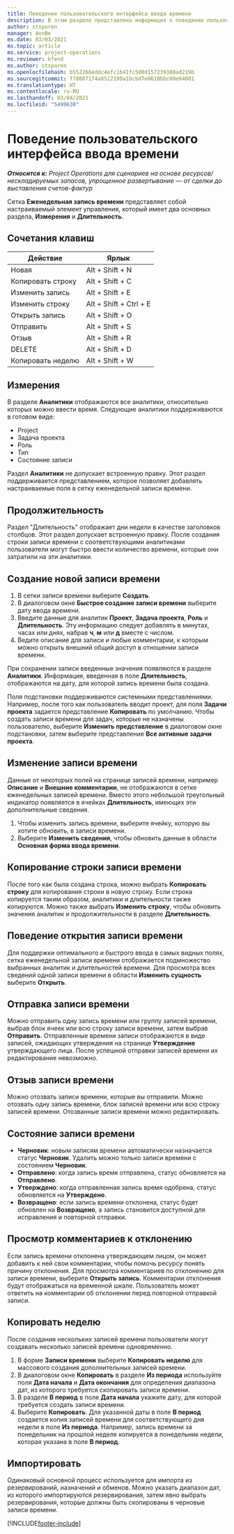 ```yaml
---
title: Поведение пользовательского интерфейса ввода времени
description: В этом разделе представлена информация о поведении пользовательского интерфейса ввода времени.
author: stsporen
manager: AnnBe
ms.date: 03/03/2021
ms.topic: article
ms.service: project-operations
ms.reviewer: kfend
ms.author: stsporen
ms.openlocfilehash: b552266eddc4efc1b41fc500d157239388ad219b
ms.sourcegitcommit: f78087174a8512199a1bcbd7e8610bbc80e64801
ms.translationtype: HT
ms.contentlocale: ru-RU
ms.lasthandoff: 03/04/2021
ms.locfileid: "5499630"
---
```

# <a name="time-entry-ui-behavior"></a>Поведение пользовательского интерфейса ввода времени

_**Относится к:** Project Operations для сценариев на основе ресурсов/нескладируемых запасов, упрощенное развертывание — от сделки до выставления счетов-фактур_


Сетка **Еженедельная запись времени** представляет собой настраиваемый элемент управления, который имеет два основных раздела, **Измерения** и **Длительность**.

## <a name="keyboard-shortcuts"></a>Сочетания клавиш
| Действие        | Ярлык                  |
|------------   |------------------------   |
| Новая           | Alt + Shift + N           |
| Копировать строку      | Alt + Shift + C           |
| Изменить запись    | Alt + Shift + E           |
| Изменить строку      | Alt + Shift + Ctrl + E    |
| Открыть запись    | Alt + Shift + O           |
| Отправить        | Alt + Shift + S           |
| Отзыв        | Alt + Shift + R           |
| DELETE        | Alt + Shift + D           |
| Копировать неделю     | Alt + Shift + W           |

## <a name="dimensions"></a>Измерения
В разделе **Аналитики** отображаются все аналитики, относительно которых можно ввести время. Следующие аналитики поддерживаются в готовом виде:

  - Project
  - Задача проекта
  - Роль
  - Тип
  - Состояние записи

Раздел **Аналитики** не допускает встроенную правку. Этот раздел поддерживается представлением, которое позволяет добавлять настраиваемые поля в сетку еженедельной записи времени.

## <a name="duration"></a>Продолжительность
Раздел "Длительность" отображает дни недели в качестве заголовков столбцов. Этот раздел допускает встроенную правку. После создания строки записи времени с соответствующими аналитиками пользователи могут быстро ввести количество времени, которые они затратили на эти аналитики.

## <a name="create-a-new-time-entry"></a>Создание новой записи времени

1. В сетки записи времени выберите **Создать**. 
2. В диалоговом окне **Быстрое создание записи времени** выберите дату ввода времени.
3. Введите данные для аналитик **Проект**, **Задача проекта**, **Роль** и **Длительность**. Эту информацию следует добавлять в минутах, часах или днях, набрав **ч**, **м** или **д** вместе с числом. 
4. Ведите описание для записи и любые комментарии, к которым можно открыть внешний общий доступ в отношении записи времени. 

При сохранении записи введенные значения появляются в разделе **Аналитики**. Информация, введенная в поле **Длительность**, отображаются на дату, для которой запись времени была создана.

Поля подстановки поддерживаются системными представлениями. Например, после того как пользователь вводит проект, для поля **Задачи проекта** задается представление **Копировать** по умолчанию. Чтобы создать записи времени для задач, которые не назначены пользователю, выберите **Изменить представление** в диалоговом окне подстановки, затем выберите представление **Все активные задачи проекта**.

## <a name="edit-a-time-entry"></a>Изменение записи времени 
Данные от некоторых полей на странице записей времени, например **Описание** и **Внешние комментарии**, не отображаются в сетке еженедельных записей времени. Вместо этого небольшой треугольный индикатор появляется в ячейках **Длительность**, имеющих эти дополнительные сведения. 

1. Чтобы изменить запись времени, выберите ячейку, которую вы хотите обновить, в записи времени.
2. Выберите **Изменить сведения**, чтобы обновить данные в области **Основная форма ввода времени**. 

## <a name="copy-a-time-entry-row"></a>Копирование строки записи времени
После того как была создана строка, можно выбрать **Копировать строку** для копирования строки в новую строку. Если строка копируется таким образом, аналитики и длительности также копируются. Можно также выбрать **Изменить строку**, чтобы обновить значения аналитик и продолжительности в разделе **Длительность**.

## <a name="open-a-time-entry-behavior"></a>Поведение открытия записи времени
Для поддержки оптимального и быстрого ввода в самых видных полях, сетка еженедельной записи времени отображается подмножество выбранных аналитик и длительностей времени. Для просмотра всех сведений одной записи времени в области **Изменить сущность** выберите **Открыть**.

## <a name="submit-a-time-entry"></a>Отправка записи времени
Можно отправить одну запись времени или группу записей времени, выбрав блок ячеек или всю строку записи времени, затем выбрав **Отправить**. Отправленные времени записи отображаются в виде записей, ожидающих утверждения на странице **Утверждение** утверждающего лица. После успешной отправки записей времени их редактирование невозможно.

## <a name="recall-a-time-entry"></a>Отзыв записи времени
Можно отозвать записи времени, которые вы отправили. Можно отозвать одну запись времени, блок записей времени или всю строку записей времени. Отозванные записи времени можно редактировать.

## <a name="time-entry-status"></a>Состояние записи времени

- **Черновик**: новым записям времени автоматически назначается статус **Черновик**. Удалить можно только записи времени с состоянием **Черновик**.
- **Отправлено**: когда запись время отправлена, статус обновляется на **Отправлено**. 
- **Утверждено**: когда отправленная запись время одобрена, статус обновляется на **Утверждено**. 
- **Возвращено**: если запись времени отклонена, статус будет обновлен на **Возвращено**, а запись становится доступной для исправления и повторной отправки. 

## <a name="view-rejection-comments"></a>Просмотр комментариев к отклонению
Если запись времени отклонена утверждающем лицом, он может добавить к ней свои комментарии, чтобы помочь ресурсу понять причину отклонения. Для просмотра комментариев по отклонению для записи времени, выберите **Открыть запись**. Комментарии отклонения будут отображаться на временной шкале. Пользователь может ответить на комментарии об отклонении перед повторной отправкой записи.

## <a name="copy-week"></a>Копировать неделю
После создания нескольких записей времени пользователи могут создавать несколько записей времени одновременно.

1. В форме **Записи времени** выберите **Копировать неделю** для массового создания дополнительных записей времени. 
2. В диалоговом окне **Копировать** в разделе **Из периода** используйте поля **Дата начала** и **Дата окончания** для определения диапазона дат, из которого требуется скопировать записи времени. 
3. В разделе **В период** в поле **Дата начала** укажите дату, для которой требуется создать записи времени. 
4. Выберите **Копировать**. Для указанной даты в поле **В период** создается копия записей времени для соответствующего дня недели в поле **Из периода**. Например, запись времени за понедельник на прошлой неделе копируется в понедельник недели, которая указана в поле **В период**.

## <a name="import"></a>Импортировать
Одинаковый основной процесс используется для импорта из резервирований, назначений и обменов. Можно указать диапазон дат, из которого импортируются резервирования, затем явно выбрать резервирования, которые должны быть скопированы в черновые записи времени. 


[!INCLUDE[footer-include](../includes/footer-banner.md)]
